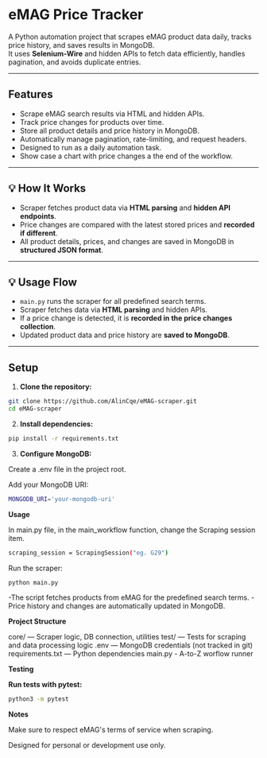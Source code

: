 # eMAG Price Tracker

A Python automation project that scrapes eMAG product data daily, tracks price history, and saves results in MongoDB.  
It uses **Selenium-Wire** and hidden APIs to fetch data efficiently, handles pagination, and avoids duplicate entries.  

---

## Features

- Scrape eMAG search results via HTML and hidden APIs.  
- Track price changes for products over time.  
- Store all product details and price history in MongoDB.  
- Automatically manage pagination, rate-limiting, and request headers.  
- Designed to run as a daily automation task.  
- Show case a chart with price changes a the end of the workflow.
---

## 💡 How It Works

- Scraper fetches product data via **HTML parsing** and **hidden API endpoints**.  
- Price changes are compared with the latest stored prices and **recorded if different**.  
- All product details, prices, and changes are saved in MongoDB in **structured JSON format**.  

---

## 💡 Usage Flow

- `main.py` runs the scraper for all predefined search terms.  
- Scraper fetches data via **HTML parsing** and hidden APIs.  
- If a price change is detected, it is **recorded in the price changes collection**.  
- Updated product data and price history are **saved to MongoDB**.  

---

## Setup

1. **Clone the repository:**

```bash
git clone https://github.com/AlinCqe/eMAG-scraper.git
cd eMAG-scraper
```

2. **Install dependencies:**
```bash
pip install -r requirements.txt
```


3. **Configure MongoDB:**

Create a .env file in the project root.

Add your MongoDB URI:
```bash
MONGODB_URI='your-mongodb-uri'
```

**Usage**

In main.py file, in the main_workflow function, change the Scraping session item.
```bash 
scraping_session = ScrapingSession("eg. G29")
```

Run the scraper:
```bash
python main.py
```

-The script fetches products from eMAG for the predefined search terms.
-Price history and changes are automatically updated in MongoDB.

**Project Structure**

core/ — Scraper logic, DB connection, utilities
test/ — Tests for scraping and data processing logic
.env — MongoDB credentials (not tracked in git)
requirements.txt — Python dependencies
main.py - A-to-Z worflow runner

**Testing**

**Run tests with pytest:**
```bash
python3 -m pytest
```

**Notes**

Make sure to respect eMAG's terms of service when scraping.

Designed for personal or development use only.
